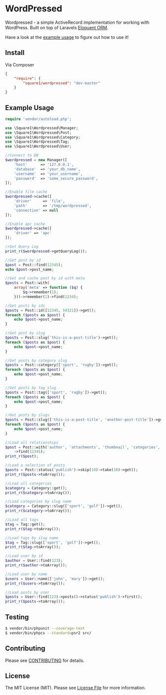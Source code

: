 # WordPressed

Wordpressed - a simple ActiveRecord implementation for working with WordPress. Built on top of Laravels [Eloquent ORM](http://laravel.com/docs/eloquent).

Have a look at the [example usage](https://github.com/square1-io/wordpressed#example-usage) to figure out how to use it!

## Install

Via Composer

``` json
{
    "require": {
        "square1/wordpressed": "dev-master"
    }
}
```

## Example Usage

``` php
require 'vendor/autoload.php';

use \Square1\Wordpressed\Manager;
use \Square1\Wordpressed\Post;
use \Square1\Wordpressed\Category;
use \Square1\Wordpressed\Tag;
use \Square1\Wordpressed\User;

//Connect to DB
$wordpressed = new Manager([
    'host'      => '127.0.0.1',
    'database'  => 'your_db_name',
    'username'  => 'your_username',
    'password'  => 'some_secure_password',
]);

//Enable file cache
$wordpressed->cache([
    'driver'     => 'file',
    'path'       => '/tmp/wordpressed',
    'connection' => null
]);

//Enable apc cache
$wordpressed->cache([
    'driver' => 'apc'
]);

//Get Query Log
print_r($wordpressed->getQueryLog());

//Get post by id
$post = Post::find(12345);
echo $post->post_name;

//Get and cache post by id with meta
$posts = Post::with(
    array('meta' => function ($q) {
        $q->remember(1);
    }))->remember(1)->find(1234);

//Get posts by ids
$posts = Post::id([12345, 54321])->get();
foreach ($posts as $post) {
    echo $post->post_name;
}

//Get post by slug
$posts = Post::slug('this-is-a-post-title')->get();
foreach ($posts as $post) {
    echo $post->post_name;
}

//Get posts by category slug
$posts = Post::category(['sport', 'rugby'])->get();
foreach ($posts as $post) {
    echo $post->post_name;
}

//Get posts by tag slug
$posts = Post::tag(['sport', 'rugby'])->get();
foreach ($posts as $post) {
    echo $post->post_name;
}

//Get posts by slugs
$posts = Post::slug(['this-is-a-post-title', 'another-post-title'])->get();
foreach ($posts as $post) {
    echo $post->post_name;
}

//Load all relationships
$post = Post::with('author', 'attachments', 'thumbnail', 'categories', 'tags')
    ->find(12345);
print_r($post);

//Load a selection of posts
$posts = Post::status('publish')->skip(10)->take(10)->get();
print_r($posts->toArray());

//Load all categories
$category = Category::get();
print_r($category->toArray());

//Load categories by slug name
$category = Category::slug(['sport', 'golf'])->get();
print_r($category->toArray());

//Load all tags
$tag = Tag::get();
print_r($tag->toArray());

//Load tags by slug name
$tag = Tag::slug(['sport', 'golf'])->get();
print_r($tag->toArray());

//Load user by id
$author = User::find(123);
print_r($author->toArray());

//Load user by name
$users = User::name(['john', 'mary'])->get();
print_r($users->toArray());

//Load posts by user
$posts = User::find(123)->posts()->status('publish')->first();
print_r($posts->toArray());
```

## Testing

``` bash
$ vendor/bin/phpunit --coverage-text
$ vendor/bin/phpcs --standard=psr2 src/
```

## Contributing

Please see [CONTRIBUTING](https://github.com/square1-io/wordpressed/blob/master/CONTRIBUTING.md) for details.


## License

The MIT License (MIT). Please see [License File](https://github.com/square1-io/wordpressed/blob/master/LICENSE) for more information.